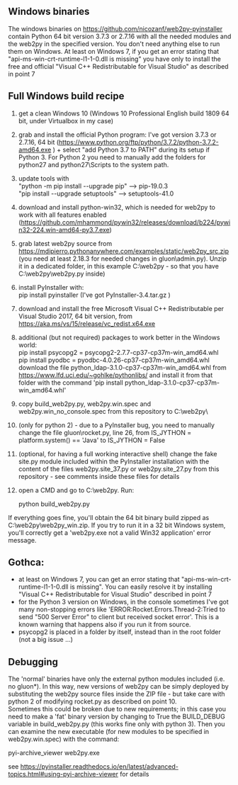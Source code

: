 ## Windows binaries

The windows binaries on https://github.com/nicozanf/web2py-pyinstaller contain Python 64 bit version 3.7.3 or 2.7.16 with all the needed modules and the web2py in the specified version. You don't need anything else to run them on Windows.
At least on Windows 7, if you get an error stating that "api-ms-win-crt-runtime-l1-1-0.dll is missing" you have only to install the free and official "Visual C++ Redistributable for Visual Studio" as described in point 7


## Full Windows build recipe

1. get a clean Windows 10 (Windows 10 Professional English build 1809 64 bit, under Virtualbox in my case)
2. grab and install the official Python program: I've got version 3.7.3 or 2.7.16, 64 bit  (https://www.python.org/ftp/python/3.7.2/python-3.7.2-amd64.exe ) + select  "add Python 3.7 to PATH" during its setup if Python 3. For Python 2 you need to manually add the folders for python27 and python27\Scripts to the system path.
3. update tools with  
"python -m pip install --upgrade pip"  --> pip-19.0.3  
"pip install --upgrade setuptools" --> setuptools-41.0
4. download and install python-win32, which is needed for web2py to work with all features enabled (https://github.com/mhammond/pywin32/releases/download/b224/pywin32-224.win-amd64-py3.7.exe)
5. grab latest web2py source from https://mdipierro.pythonanywhere.com/examples/static/web2py_src.zip (you need at least 2.18.3 for needed changes in gluon\admin.py). Unzip it in a dedicated folder, in this example C:\web2py - so that you have C:\web2py\web2py.py inside)
6. install PyInstaller with:  
        pip install pyinstaller  (I've got PyInstaller-3.4.tar.gz )  
7. download and install the free Microsoft Visual C++ Redistributable per Visual Studio 2017, 64 bit version, from https://aka.ms/vs/15/release/vc_redist.x64.exe  
8. additional (but not required) packages to work better in the Windows world:  
pip install psycopg2 = psycopg2-2.7.7-cp37-cp37m-win_amd64.whl  
pip install pyodbc = pyodbc-4.0.26-cp37-cp37m-win_amd64.whl  
download the file python_ldap-3.1.0-cp37-cp37m-win_amd64.whl from https://www.lfd.uci.edu/~gohlke/pythonlibs/ and install it from that folder with the command 'pip install python_ldap-3.1.0-cp37-cp37m-win_amd64.whl'  

9. copy build_web2py.py, web2py.win.spec and web2py.win_no_console.spec from this repository to C:\web2py\  
10. (only for python 2) - due to a PyInstaller bug, you need to manually change the file gluon\rocket.py, line 26, from IS_JYTHON = platform.system() == 'Java'  to  IS_JYTHON = False
11. (optional, for having a full working interactive shell) change the fake site.py module included within the PyInstaller installation with the content of the files web2py.site_37.py or web2py.site_27.py from this repository - see comments inside these files for details 
12. open a CMD and go to C:\web2py. Run:

    python build_web2py.py

If everything goes fine, you'll obtain the 64 bit binary build zipped as C:\web2py\web2py_win.zip.
If you try to run it in a 32 bit Windows system, you'll correctly get a 'web2py.exe not a valid Win32 application' error message.

## Gothca:
- at least on Windows 7, you can get an error stating that "api-ms-win-crt-runtime-l1-1-0.dll is missing". You can easily resolve it by installing "Visual C++ Redistributable for Visual Studio" described in point 7
- for the Python 3 version on Windows, in the console sometimes I've got many non-stopping errors like 'ERROR:Rocket.Errors.Thread-2:Tried to send "500 Server Error" to client but received socket error'. This is a known warning that happens also if you run it from source.
- psycopg2 is placed in a folder by itself, instead than in the root folder (not a big issue ...)

## Debugging
The 'normal' binaries have only the external python modules included (i.e. no gluon*). In this way, new versions of web2py can be simply deployed by substituting the web2py source files inside the ZIP file - but take care with python 2 of modifying rocket.py as described on point 10.  
Sometimes this could be broken due to new requirements; in this case you need to make a 'fat' binary version by changing to True the BUILD_DEBUG variable in build_web2py.py (this works fine only with python 3). Then you can examine the new executable (for new modules to be specified in web2py.win.spec) with the command:  

pyi-archive_viewer web2py.exe  

see https://pyinstaller.readthedocs.io/en/latest/advanced-topics.html#using-pyi-archive-viewer for details


